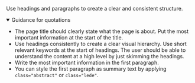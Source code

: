 <p class="abstract" style="border-bottom:hidden">Use headings and paragraphs to create a clear and consistent structure.</p>

<details open data-label="headings-body-copy-guidance-accordion" aria-expanded="false">
  <summary>Guidance <span class="visuallyhidden">for quotations</span></summary>
  <div class="accordion-panel">
  <ul>
  <li>The page title should clearly state what the page is about. Put the most important information at the start of the title.
  </li>
  <li>Use headings consistently to create a clear visual hierarchy. Use short relevant keywords at the start of headings. The user should be able to understand the content at a high level by just skimming the headings.</li>
  <li>Write the most important information in the first paragraph.</li>
  <li>You can style the first paragraph as summary text by applying <code>class="abstract"</code> or <code>class="lede"</code>.</li>
  </ul>
  </div>
</details>

